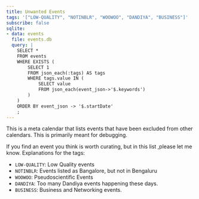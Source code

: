 ```yaml
---
title: Unwanted Events
tags: '["LOW-QUALITY", "NOTINBLR", "WOOWOO", "DANDIYA", "BUSINESS"]'
subscribe: false
sqlite:
- data: events
  file: events.db
  query: |
    SELECT *
    FROM events
    WHERE EXISTS (
        SELECT 1
        FROM json_each(:tags) AS tags
        WHERE tags.value IN (
            SELECT value
            FROM json_each(event_json->'$.keywords')
        )
    )
    ORDER BY event_json -> '$.startDate'
    ;
--- 
```

This is a meta calendar that lists events that have been excluded
from other calendars. This is primarily meant for debugging.

If you find an event you think is worth curating, but in this list
,please let me know. Explanations for the tags:

- `LOW-QUALITY`: Low Quality events
- `NOTINBLR`: Events listed as Bangalore, but not in Bengaluru
- `WOOWOO`: Pseudoscientific Events
- `DANDIYA`: Too many Dandiya events happening these days.
- `BUSINESS`: Business and Networking events.
